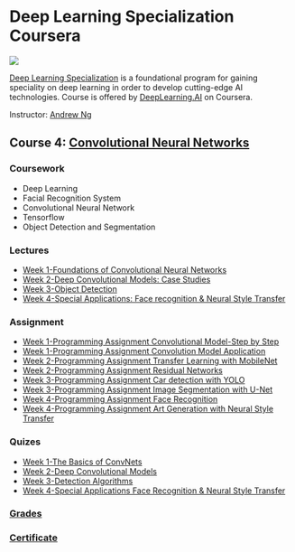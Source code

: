 # Deep Learning Specialization Coursera

![](https://github.com/ahsan-83/Deep-Learning-Specialization-Coursera/blob/main/Convolutional%20Neural%20Networks/Convolutional%20Neural%20Networks.PNG)

[Deep Learning Specialization](https://www.coursera.org/specializations/deep-learning) is a foundational program for gaining speciality on deep learning in order to develop cutting-edge AI technologies. Course is offered by [DeepLearning.AI](https://www.deeplearning.ai/) on Coursera. 

Instructor: [Andrew Ng](http://www.andrewng.org/)

## Course 4: [Convolutional Neural Networks](https://www.coursera.org/learn/convolutional-neural-networks?specialization=deep-learning)

### Coursework
- Deep Learning
- Facial Recognition System
- Convolutional Neural Network
- Tensorflow
- Object Detection and Segmentation

### Lectures
- [Week 1-Foundations of Convolutional Neural Networks](https://github.com/ahsan-83/Deep-Learning-Specialization-Coursera/blob/main/Convolutional%20Neural%20Networks/Lectures/C4_W1.pdf)
- [Week 2-Deep Convolutional Models: Case Studies](https://github.com/ahsan-83/Deep-Learning-Specialization-Coursera/blob/main/Convolutional%20Neural%20Networks/Lectures/C4_W2.pdf)
- [Week 3-Object Detection](https://github.com/ahsan-83/Deep-Learning-Specialization-Coursera/blob/main/Convolutional%20Neural%20Networks/Lectures/C4_W3.pdf)
- [Week 4-Special Applications: Face recognition & Neural Style Transfer](https://github.com/ahsan-83/Deep-Learning-Specialization-Coursera/blob/main/Convolutional%20Neural%20Networks/Lectures/C4_W4.pdf)

### Assignment 
- [Week 1-Programming Assignment Convolutional Model-Step by Step](https://github.com/ahsan-83/Deep-Learning-Specialization-Coursera/blob/main/Convolutional%20Neural%20Networks/Assignment/Week%201-Programming%20Assignment%20Convolutional%20Model-Step%20by%20Step/Convolution_model_Step_by_Step_v1.ipynb)
- [Week 1-Programming Assignment Convolution Model Application](https://github.com/ahsan-83/Deep-Learning-Specialization-Coursera/blob/main/Convolutional%20Neural%20Networks/Assignment/Week%201-Programming%20Assignment%20Convolution%20Model%20Application/Convolution_model_Application.ipynb)
- [Week 2-Programming Assignment Transfer Learning with MobileNet](https://github.com/ahsan-83/Deep-Learning-Specialization-Coursera/blob/main/Convolutional%20Neural%20Networks/Assignment/Week%202-Programming%20Assignment%20Transfer%20Learning%20with%20MobileNet/Transfer_learning_with_MobileNet_v1.ipynb)
- [Week 2-Programming Assignment Residual Networks](https://github.com/ahsan-83/Deep-Learning-Specialization-Coursera/blob/main/Convolutional%20Neural%20Networks/Assignment/Week%202-Programming%20Assignment%20Residual%20Networks/Residual_Networks.ipynb)
- [Week 3-Programming Assignment Car detection with YOLO](https://github.com/ahsan-83/Deep-Learning-Specialization-Coursera/blob/main/Convolutional%20Neural%20Networks/Assignment/Week%203-Programming%20Assignment%20Car%20detection%20with%20YOLO/Autonomous_driving_application_Car_detection.ipynb)
- [Week 3-Programming Assignment Image Segmentation with U-Net](https://github.com/ahsan-83/Deep-Learning-Specialization-Coursera/blob/main/Convolutional%20Neural%20Networks/Assignment/Week%203-Programming%20Assignment%20Image%20Segmentation%20with%20U-Net/Image_segmentation_Unet_v2.ipynb)
- [Week 4-Programming Assignment Face Recognition](https://github.com/ahsan-83/Deep-Learning-Specialization-Coursera/blob/main/Convolutional%20Neural%20Networks/Assignment/Week%204-Programming%20Assignment%20Face%20Recognition/Face_Recognition.ipynb)
- [Week 4-Programming Assignment Art Generation with Neural Style Transfer](https://github.com/ahsan-83/Deep-Learning-Specialization-Coursera/blob/main/Convolutional%20Neural%20Networks/Assignment/Week%204-Programming%20Assignment%20Art%20Generation%20with%20Neural%20Style%20Transfer/Art_Generation_with_Neural_Style_Transfer.ipynb)

### Quizes
- [Week 1-The Basics of ConvNets](https://github.com/ahsan-83/Deep-Learning-Specialization-Coursera/blob/main/Convolutional%20Neural%20Networks/Quizes/Week%201-The%20Basics%20of%20ConvNets.pdf)
- [Week 2-Deep Convolutional Models](https://github.com/ahsan-83/Deep-Learning-Specialization-Coursera/blob/main/Convolutional%20Neural%20Networks/Quizes/Week%202-Deep%20Convolutional%20Models.pdf)
- [Week 3-Detection Algorithms](https://github.com/ahsan-83/Deep-Learning-Specialization-Coursera/blob/main/Convolutional%20Neural%20Networks/Quizes/Week%203-Detection%20Algorithms.pdf)
- [Week 4-Special Applications Face Recognition & Neural Style Transfer](https://github.com/ahsan-83/Deep-Learning-Specialization-Coursera/blob/main/Convolutional%20Neural%20Networks/Quizes/Week%204-Special%20Applications%20Face%20Recognition%20%26%20Neural%20Style%20Transfer.pdf)

### [Grades](https://github.com/ahsan-83/Deep-Learning-Specialization-Coursera/blob/main/Convolutional%20Neural%20Networks/Certificate/Grades.pdf)
### [Certificate](https://www.coursera.org/account/accomplishments/verify/EUV36NU2MEU7)

